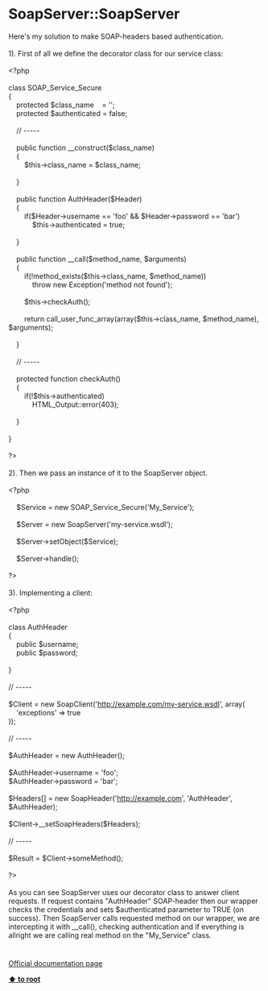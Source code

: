 # SoapServer::SoapServer




<div class="phpcode"><span class="html">
Here&apos;s my solution to make SOAP-headers based authentication.<br><br>1). First of all we define the decorator class for our service class:<br><br><span class="default">&lt;?php<br><br></span><span class="keyword">class </span><span class="default">SOAP_Service_Secure<br></span><span class="keyword">{<br>&#xA0; &#xA0; protected </span><span class="default">$class_name&#xA0; &#xA0; </span><span class="keyword">= </span><span class="string">&apos;&apos;</span><span class="keyword">;<br>&#xA0; &#xA0; protected </span><span class="default">$authenticated </span><span class="keyword">= </span><span class="default">false</span><span class="keyword">;<br><br>&#xA0; &#xA0; </span><span class="comment">// -----<br><br>&#xA0; &#xA0; </span><span class="keyword">public function </span><span class="default">__construct</span><span class="keyword">(</span><span class="default">$class_name</span><span class="keyword">)<br>&#xA0; &#xA0; {<br>&#xA0; &#xA0; &#xA0; &#xA0; </span><span class="default">$this</span><span class="keyword">-&gt;</span><span class="default">class_name </span><span class="keyword">= </span><span class="default">$class_name</span><span class="keyword">;<br><br>&#xA0; &#xA0; }<br><br>&#xA0; &#xA0; public function </span><span class="default">AuthHeader</span><span class="keyword">(</span><span class="default">$Header</span><span class="keyword">)<br>&#xA0; &#xA0; {<br>&#xA0; &#xA0; &#xA0; &#xA0; if(</span><span class="default">$Header</span><span class="keyword">-&gt;</span><span class="default">username </span><span class="keyword">== </span><span class="string">&apos;foo&apos; </span><span class="keyword">&amp;&amp; </span><span class="default">$Header</span><span class="keyword">-&gt;</span><span class="default">password </span><span class="keyword">== </span><span class="string">&apos;bar&apos;</span><span class="keyword">)<br>&#xA0; &#xA0; &#xA0; &#xA0; &#xA0; &#xA0; </span><span class="default">$this</span><span class="keyword">-&gt;</span><span class="default">authenticated </span><span class="keyword">= </span><span class="default">true</span><span class="keyword">;<br><br>&#xA0; &#xA0; }<br><br>&#xA0; &#xA0; public function </span><span class="default">__call</span><span class="keyword">(</span><span class="default">$method_name</span><span class="keyword">, </span><span class="default">$arguments</span><span class="keyword">)<br>&#xA0; &#xA0; {<br>&#xA0; &#xA0; &#xA0; &#xA0; if(!</span><span class="default">method_exists</span><span class="keyword">(</span><span class="default">$this</span><span class="keyword">-&gt;</span><span class="default">class_name</span><span class="keyword">, </span><span class="default">$method_name</span><span class="keyword">))<br>&#xA0; &#xA0; &#xA0; &#xA0; &#xA0; &#xA0; throw new </span><span class="default">Exception</span><span class="keyword">(</span><span class="string">&apos;method not found&apos;</span><span class="keyword">);<br><br>&#xA0; &#xA0; &#xA0; &#xA0; </span><span class="default">$this</span><span class="keyword">-&gt;</span><span class="default">checkAuth</span><span class="keyword">();<br><br>&#xA0; &#xA0; &#xA0; &#xA0; return </span><span class="default">call_user_func_array</span><span class="keyword">(array(</span><span class="default">$this</span><span class="keyword">-&gt;</span><span class="default">class_name</span><span class="keyword">, </span><span class="default">$method_name</span><span class="keyword">), </span><span class="default">$arguments</span><span class="keyword">);<br><br>&#xA0; &#xA0; }<br><br>&#xA0; &#xA0; </span><span class="comment">// -----<br><br>&#xA0; &#xA0; </span><span class="keyword">protected function </span><span class="default">checkAuth</span><span class="keyword">()<br>&#xA0; &#xA0; {<br>&#xA0; &#xA0; &#xA0; &#xA0; if(!</span><span class="default">$this</span><span class="keyword">-&gt;</span><span class="default">authenticated</span><span class="keyword">)<br>&#xA0; &#xA0; &#xA0; &#xA0; &#xA0; &#xA0; </span><span class="default">HTML_Output</span><span class="keyword">::</span><span class="default">error</span><span class="keyword">(</span><span class="default">403</span><span class="keyword">);<br><br>&#xA0; &#xA0; }<br><br>}<br><br></span><span class="default">?&gt;<br></span><br>2). Then we pass an instance of it to the SoapServer object.<br><br><span class="default">&lt;?php<br><br>&#xA0; &#xA0; $Service </span><span class="keyword">= new </span><span class="default">SOAP_Service_Secure</span><span class="keyword">(</span><span class="string">&apos;My_Service&apos;</span><span class="keyword">);<br><br>&#xA0; &#xA0; </span><span class="default">$Server </span><span class="keyword">= new </span><span class="default">SoapServer</span><span class="keyword">(</span><span class="string">&apos;my-service.wsdl&apos;</span><span class="keyword">);<br><br>&#xA0; &#xA0; </span><span class="default">$Server</span><span class="keyword">-&gt;</span><span class="default">setObject</span><span class="keyword">(</span><span class="default">$Service</span><span class="keyword">);<br><br>&#xA0; &#xA0; </span><span class="default">$Server</span><span class="keyword">-&gt;</span><span class="default">handle</span><span class="keyword">();<br><br></span><span class="default">?&gt;<br></span><br>3). Implementing a client:<br><br><span class="default">&lt;?php<br><br></span><span class="keyword">class </span><span class="default">AuthHeader<br></span><span class="keyword">{<br>&#xA0; &#xA0; public </span><span class="default">$username</span><span class="keyword">;<br>&#xA0; &#xA0; public </span><span class="default">$password</span><span class="keyword">;&#xA0; &#xA0; <br>&#xA0; &#xA0; <br>}<br><br></span><span class="comment">// -----<br><br></span><span class="default">$Client </span><span class="keyword">= new </span><span class="default">SoapClient</span><span class="keyword">(</span><span class="string">&apos;<a href="http://example.com/my-service.wsdl" rel="nofollow" target="_blank">http://example.com/my-service.wsdl</a>&apos;</span><span class="keyword">, array(<br>&#xA0; &#xA0; </span><span class="string">&apos;exceptions&apos; </span><span class="keyword">=&gt; </span><span class="default">true<br></span><span class="keyword">));<br><br></span><span class="comment">// -----<br><br></span><span class="default">$AuthHeader </span><span class="keyword">= new </span><span class="default">AuthHeader</span><span class="keyword">();<br><br></span><span class="default">$AuthHeader</span><span class="keyword">-&gt;</span><span class="default">username </span><span class="keyword">= </span><span class="string">&apos;foo&apos;</span><span class="keyword">;<br></span><span class="default">$AuthHeader</span><span class="keyword">-&gt;</span><span class="default">password </span><span class="keyword">= </span><span class="string">&apos;bar&apos;</span><span class="keyword">;<br><br></span><span class="default">$Headers</span><span class="keyword">[] = new </span><span class="default">SoapHeader</span><span class="keyword">(</span><span class="string">&apos;<a href="http://example.com" rel="nofollow" target="_blank">http://example.com</a>&apos;</span><span class="keyword">, </span><span class="string">&apos;AuthHeader&apos;</span><span class="keyword">, </span><span class="default">$AuthHeader</span><span class="keyword">);<br><br></span><span class="default">$Client</span><span class="keyword">-&gt;</span><span class="default">__setSoapHeaders</span><span class="keyword">(</span><span class="default">$Headers</span><span class="keyword">);<br><br></span><span class="comment">// -----<br><br></span><span class="default">$Result </span><span class="keyword">= </span><span class="default">$Client</span><span class="keyword">-&gt;</span><span class="default">someMethod</span><span class="keyword">();<br><br></span><span class="default">?&gt;<br></span><br>As you can see SoapServer uses our decorator class to answer client requests. If request contains &quot;AuthHeader&quot; SOAP-header then our wrapper checks the credentials and sets $authenticated parameter to TRUE (on success). Then SoapServer calls requested method on our wrapper, we are intercepting it with __call(), checking authentication and if everything is allright we are calling real method on the &quot;My_Service&quot; class.</span>
</div>
  

#

[Official documentation page](https://www.php.net/manual/en/soapserver.soapserver.php)

**[⬆ to root](/)**